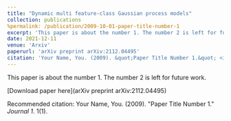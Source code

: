 ```yaml
---
title: "Dynamic multi feature-class Gaussian process models"
collection: publications
%permalink: /publication/2009-10-01-paper-title-number-1
excerpt: 'This paper is about the number 1. The number 2 is left for future work.'
date: 2021-12-11
venue: 'Arxiv'
paperurl: 'arXiv preprint arXiv:2112.04495'
citation: 'Your Name, You. (2009). &quot;Paper Title Number 1.&quot; <i>Journal 1</i>. 1(1).'
---
```

This paper is about the number 1. The number 2 is left for future work.

[Download paper here](arXiv preprint arXiv:2112.04495)

Recommended citation: Your Name, You. (2009). "Paper Title Number 1." <i>Journal 1</i>. 1(1).
